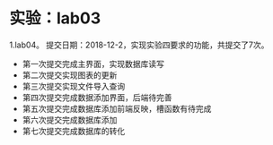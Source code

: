 # 实验：lab03
1.lab04。 提交日期：2018-12-2，实现实验四要求的功能，共提交了7次。<br>
* 第一次提交完成主界面，实现数据库读写
* 第二次提交实现图表的更新
* 第三次提交实现文件导入查询
* 第四次提交完成数据添加界面，后端待完善
* 第五次提交完成数据库添加前端反映，槽函数有待完成
* 第六次提交完成数据库添加
* 第七次提交完成数据库的转化